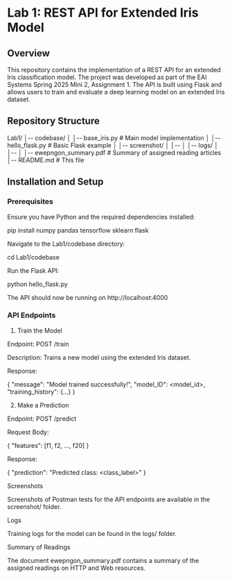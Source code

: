 # Lab 1: REST API for Extended Iris Model

## Overview

This repository contains the implementation of a REST API for an extended Iris classification model. The project was developed as part of the EAI Systems Spring 2025 Mini 2, Assignment 1. The API is built using Flask and allows users to train and evaluate a deep learning model on an extended Iris dataset.

## Repository Structure
Lab1/
│-- codebase/
│   │-- base_iris.py         # Main model implementation
│   │-- hello_flask.py       # Basic Flask example
│
│-- screenshot/
│   │-- <Postman screenshots verifying API functionality>
│
│-- logs/
│   │-- <Training logs for model training>
│
│-- ewepngon_summary.pdf     # Summary of assigned reading articles
│-- README.md                # This file

## Installation and Setup

### Prerequisites

Ensure you have Python and the required dependencies installed:

pip install numpy pandas tensorflow sklearn flask

Navigate to the Lab1/codebase directory:

cd Lab1/codebase

Run the Flask API:

python hello_flask.py

The API should now be running on http://localhost:4000

### API Endpoints

1. Train the Model

Endpoint: POST /train

Description: Trains a new model using the extended Iris dataset.

Response:

{
    "message": "Model trained successfully!",
    "model_ID": <model_id>,
    "training_history": {...}
}

2. Make a Prediction

Endpoint: POST /predict

Request Body:

{
    "features": [f1, f2, ..., f20]
}

Response:

{
    "prediction": "Predicted class: <class_label>"
}

Screenshots

Screenshots of Postman tests for the API endpoints are available in the screenshot/ folder.

Logs

Training logs for the model can be found in the logs/ folder.

Summary of Readings

The document ewepngon_summary.pdf contains a summary of the assigned readings on HTTP and Web resources.